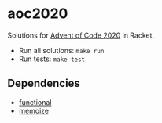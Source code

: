 # aoc2020

Solutions for [Advent of Code 2020](https://adventofcode.com/2020) in Racket.

- Run all solutions: `make run`
- Run tests: `make test`

## Dependencies

- [functional](https://docs.racket-lang.org/functional/index.html)
- [memoize](https://docs.racket-lang.org/memoize/index.html)
